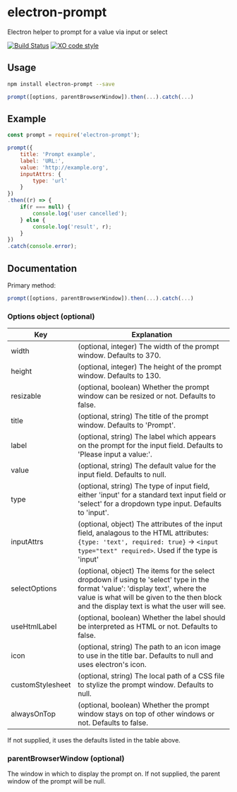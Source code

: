 # electron-prompt

Electron helper to prompt for a value via input or select

[![Build Status](https://travis-ci.com/p-sam/electron-prompt.svg?branch=master)](https://travis-ci.com/p-sam/electron-prompt) [![XO code style](https://img.shields.io/badge/code_style-XO-5ed9c7.svg)](https://github.com/xojs/xo)

## Usage

```sh
npm install electron-prompt --save
```

```js
prompt([options, parentBrowserWindow]).then(...).catch(...)
```

## Example

```js
const prompt = require('electron-prompt');

prompt({
    title: 'Prompt example',
    label: 'URL:',
    value: 'http://example.org',
    inputAttrs: {
        type: 'url'
    }
})
.then((r) => {
    if(r === null) {
        console.log('user cancelled');
    } else {
        console.log('result', r);
    }
})
.catch(console.error);
```

## Documentation

Primary method:

```js
prompt([options, parentBrowserWindow]).then(...).catch(...)
```

### Options object (optional)

| Key  | Explanation |
| ------------- | ------------- |
| width  | (optional, integer) The width of the prompt window. Defaults to 370. |
| height  | (optional, integer) The height of the prompt window. Defaults to 130. |
| resizable  | (optional, boolean) Whether the prompt window can be resized or not. Defaults to false. |
| title  | (optional, string) The title of the prompt window. Defaults to 'Prompt'. |
| label  | (optional, string) The label which appears on the prompt for the input field. Defaults to 'Please input a value:'. |
| value  | (optional, string) The default value for the input field. Defaults to null.|
| type   | (optional, string) The type of input field, either 'input' for a standard text input field or 'select' for a dropdown type input. Defaults to 'input'.|
| inputAttrs  | (optional, object) The attributes of the input field, analagous to the HTML attributes: `{type: 'text', required: true}` -> `<input type="text" required>`. Used if the type is 'input' |
| selectOptions  | (optional, object) The items for the select dropdown if using te 'select' type in the format 'value': 'display text', where the value is what will be given to the then block and the display text is what the user will see. |
| useHtmlLabel | (optional, boolean) Whether the label should be interpreted as HTML or not. Defaults to false. |
| icon | (optional, string) The path to an icon image to use in the title bar. Defaults to null and uses electron's icon. |
| customStylesheet  | (optional, string) The local path of a CSS file to stylize the prompt window. Defaults to null. |
| alwaysOnTop | (optional, boolean) Whether the prompt window stays on top of other windows or not. Defaults to false. |

If not supplied, it uses the defaults listed in the table above.

### parentBrowserWindow (optional)

The window in which to display the prompt on. If not supplied, the parent window of the prompt will be null.
